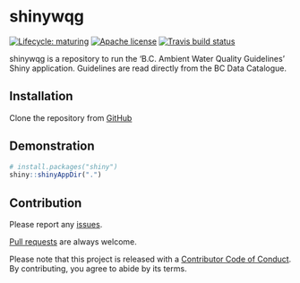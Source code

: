
<!-- README.md is generated from README.Rmd. Please edit that file -->

# shinywqg

<!-- badges: start -->

[![Lifecycle:
maturing](https://img.shields.io/badge/lifecycle-maturing-blue.svg)](https://www.tidyverse.org/lifecycle/#maturing)
[![Apache
license](https://img.shields.io/badge/License-Apache%202.0-blue.svg)](https://opensource.org/licenses/Apache-2.0)
[![Travis build
status](https://travis-ci.com/bcgov/shinywqg.svg?branch=master)](https://travis-ci.com/bcgov/shinywqg)
<!-- badges: end -->

shinywqg is a repository to run the ‘B.C. Ambient Water Quality
Guidelines’ Shiny application. Guidelines are read directly from the BC
Data Catalogue.

## Installation

Clone the repository from [GitHub](https://github.com/bcgov/shinywqg)

## Demonstration

``` r
# install.packages("shiny")
shiny::shinyAppDir(".")
```

## Contribution

Please report any [issues](https://github.com/bcgov/shinywqg/issues).

[Pull requests](https://github.com/bcgov/shinywqg/pulls) are always
welcome.

Please note that this project is released with a [Contributor Code of
Conduct](https://github.com/bcgov/shinywqg/blob/master/CODE_OF_CONDUCT.md).
By contributing, you agree to abide by its terms.
